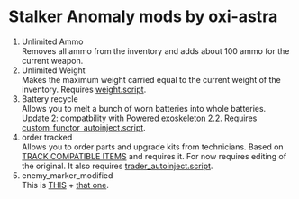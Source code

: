 # Stalker Anomaly mods by oxi-astra  
1. Unlimited Ammo  
Removes all ammo from the inventory and adds about 100 ammo for the current weapon.
2. Unlimited Weight  
Makes the maximum weight carried equal to the current weight of the inventory. Requires [weight.script](https://github.com/themrdemonized/anomaly-demonized-scripts).
3. Battery recycle  
Allows you to melt a bunch of worn batteries into whole batteries. Update 2: compatbility with [Powered exoskeleton 2.2](https://github.com/ahuyn/anomaly-exo). Requires [custom_functor_autoinject.script](https://github.com/themrdemonized/anomaly-demonized-scripts).  
4. order tracked  
Allows you to order parts and upgrade kits from technicians. Based on [TRACK COMPATIBLE ITEMS](https://www.moddb.com/mods/stalker-anomaly/addons/track-compatible-items) and requires it. For now requires editing of the original. It also requires [trader_autoinject.script](https://github.com/ahuyn/anomaly-dependencies).
5. enemy_marker_modified  
This is [THIS](https://www.moddb.com/mods/stalker-anomaly/addons/enemy-marker-reupload) + [that one](https://www.moddb.com/mods/stalker-anomaly/addons/crooks-faction-identification-ui).

